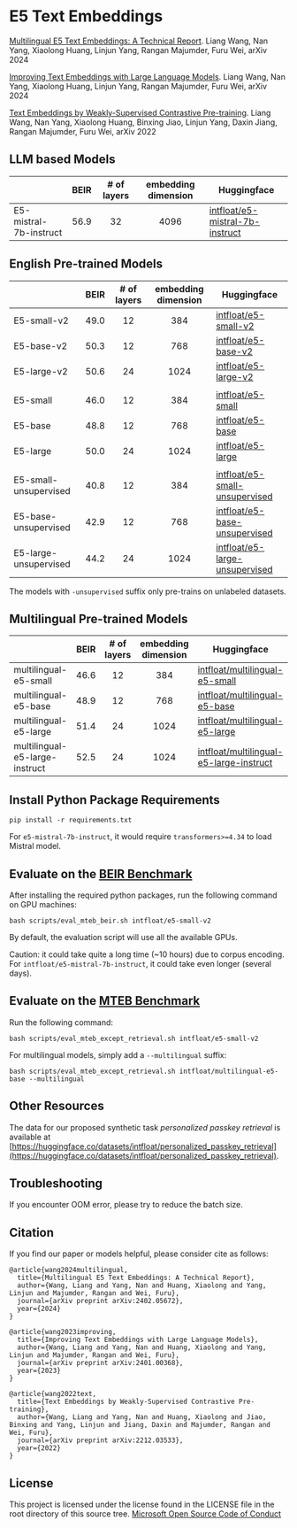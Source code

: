 # E5 Text Embeddings

[Multilingual E5 Text Embeddings: A Technical Report](https://arxiv.org/pdf/2402.05672).
Liang Wang, Nan Yang, Xiaolong Huang, Linjun Yang, Rangan Majumder, Furu Wei, arXiv 2024

[Improving Text Embeddings with Large Language Models](https://arxiv.org/pdf/2401.00368.pdf).
Liang Wang, Nan Yang, Xiaolong Huang, Linjun Yang, Rangan Majumder, Furu Wei, arXiv 2024

[Text Embeddings by Weakly-Supervised Contrastive Pre-training](https://arxiv.org/pdf/2212.03533.pdf).
Liang Wang, Nan Yang, Xiaolong Huang, Binxing Jiao, Linjun Yang, Daxin Jiang, Rangan Majumder, Furu Wei, arXiv 2022

## LLM based Models

|                        | BEIR | # of layers | embedding dimension | Huggingface                                                                             |
|------------------------|------|:-----------:|:-------------------:|-----------------------------------------------------------------------------------------|
| E5-mistral-7b-instruct | 56.9 |     32      |        4096         | [intfloat/e5-mistral-7b-instruct](https://huggingface.co/intfloat/e5-mistral-7b-instruct)|

## English Pre-trained Models

|                        | BEIR | # of layers | embedding dimension | Huggingface                                                                             |
|------------------------|------|:-----------:|:-------------------:|-----------------------------------------------------------------------------------------|
| E5-small-v2            | 49.0 |     12      |         384         | [intfloat/e5-small-v2](https://huggingface.co/intfloat/e5-small-v2)                     |
| E5-base-v2             | 50.3 |     12      |         768         | [intfloat/e5-base-v2](https://huggingface.co/intfloat/e5-base-v2)                       |
| E5-large-v2            | 50.6 |     24      |        1024         | [intfloat/e5-large-v2](https://huggingface.co/intfloat/e5-large-v2)                     |
|                        |      |             |                     |                                                                                         |
| E5-small               | 46.0 |     12      |         384         | [intfloat/e5-small](https://huggingface.co/intfloat/e5-small)                           |
| E5-base                | 48.8 |     12      |         768         | [intfloat/e5-base](https://huggingface.co/intfloat/e5-base)                             |
| E5-large               | 50.0 |     24      |        1024         | [intfloat/e5-large](https://huggingface.co/intfloat/e5-large)                           |
|                        |      |             |                     |                                                                                         |
| E5-small-unsupervised  | 40.8 |     12      |         384         | [intfloat/e5-small-unsupervised](https://huggingface.co/intfloat/e5-small-unsupervised) |
| E5-base-unsupervised   | 42.9 |     12      |         768         | [intfloat/e5-base-unsupervised](https://huggingface.co/intfloat/e5-base-unsupervised)   |
| E5-large-unsupervised  | 44.2 |     24      |        1024         | [intfloat/e5-large-unsupervised](https://huggingface.co/intfloat/e5-large-unsupervised) |

The models with `-unsupervised` suffix only pre-trains on unlabeled datasets.

## Multilingual Pre-trained Models

|                                | BEIR | # of layers | embedding dimension | Huggingface                                                                                               |
|--------------------------------|------|:-----------:|:-------------------:|-----------------------------------------------------------------------------------------------------------|
| multilingual-e5-small          | 46.6 |     12      |         384         | [intfloat/multilingual-e5-small](https://huggingface.co/intfloat/multilingual-e5-small)                   |
| multilingual-e5-base           | 48.9 |     12      |         768         | [intfloat/multilingual-e5-base](https://huggingface.co/intfloat/multilingual-e5-base)                     |
| multilingual-e5-large          | 51.4 |     24      |        1024         | [intfloat/multilingual-e5-large](https://huggingface.co/intfloat/multilingual-e5-large)                   |
| multilingual-e5-large-instruct | 52.5 |     24      |        1024         | [intfloat/multilingual-e5-large-instruct](https://huggingface.co/intfloat/multilingual-e5-large-instruct) |

## Install Python Package Requirements

```shell
pip install -r requirements.txt
```

For `e5-mistral-7b-instruct`, it would require `transformers>=4.34` to load Mistral model.

## Evaluate on the [BEIR Benchmark](https://arxiv.org/abs/2104.08663)

After installing the required python packages,
run the following command on GPU machines:

```shell
bash scripts/eval_mteb_beir.sh intfloat/e5-small-v2
```

By default,
the evaluation script will use all the available GPUs.

Caution: it could take quite a long time (~10 hours) due to corpus encoding.
For `intfloat/e5-mistral-7b-instruct`, it could take even longer (several days).

## Evaluate on the [MTEB Benchmark](https://arxiv.org/abs/2210.07316)

Run the following command:

```shell
bash scripts/eval_mteb_except_retrieval.sh intfloat/e5-small-v2
```

For multilingual models, simply add a `--multilingual` suffix:

```shell
bash scripts/eval_mteb_except_retrieval.sh intfloat/multilingual-e5-base --multilingual
```

## Other Resources

The data for our proposed synthetic task _personalized passkey retrieval_ is available at [https://huggingface.co/datasets/intfloat/personalized_passkey_retrieval](https://huggingface.co/datasets/intfloat/personalized_passkey_retrieval).

## Troubleshooting

If you encounter OOM error, please try to reduce the batch size.

## Citation

If you find our paper or models helpful, please consider cite as follows:

```
@article{wang2024multilingual,
  title={Multilingual E5 Text Embeddings: A Technical Report},
  author={Wang, Liang and Yang, Nan and Huang, Xiaolong and Yang, Linjun and Majumder, Rangan and Wei, Furu},
  journal={arXiv preprint arXiv:2402.05672},
  year={2024}
}

@article{wang2023improving,
  title={Improving Text Embeddings with Large Language Models},
  author={Wang, Liang and Yang, Nan and Huang, Xiaolong and Yang, Linjun and Majumder, Rangan and Wei, Furu},
  journal={arXiv preprint arXiv:2401.00368},
  year={2023}
}

@article{wang2022text,
  title={Text Embeddings by Weakly-Supervised Contrastive Pre-training},
  author={Wang, Liang and Yang, Nan and Huang, Xiaolong and Jiao, Binxing and Yang, Linjun and Jiang, Daxin and Majumder, Rangan and Wei, Furu},
  journal={arXiv preprint arXiv:2212.03533},
  year={2022}
}
```

## License

This project is licensed under the license found in the LICENSE file in the root directory of this source tree.
[Microsoft Open Source Code of Conduct](https://opensource.microsoft.com/codeofconduct)
